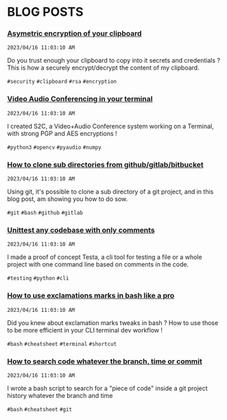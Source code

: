 # BLOG POSTS

### [Asymetric encryption of your clipboard](/blogs/asymetric-encryption-of-your-clipboard)
`2023/04/16 11:03:10 AM`

Do you trust enough your clipboard to copy into it secrets and credentials ?
This is how a securely encrypt/decrypt the content of my clipboard.

`#security` `#clipboard` `#rsa` `#encryption`

### [Video Audio Conferencing in your terminal](/blogs/video-audio-conferencing-in-your-terminal)
`2023/04/16 11:03:10 AM`

I created S2C, a Video+Audio Conference system working on a Terminal, with strong PGP and AES encryptions !

`#python3` `#opencv` `#pyaudio` `#numpy`

### [How to clone sub directories from github/gitlab/bitbucket](/blogs/how-to-clone-sub-directory-from-a-served-git-repository)
`2023/04/16 11:03:10 AM`

Using git, it's possible to clone a sub directory of a git project, and in this blog post, am showing you how to do sow.

`#git` `#bash` `#github` `#gitlab`

### [Unittest any codebase with only comments](/blogs/unittest-any-codebase-with-comments)
`2023/04/16 11:03:10 AM`

I made a proof of concept Testa, a cli tool for testing a file or a whole project with one command line based on comments in the code.

`#testing` `#python` `#cli`

### [How to use exclamations marks in bash like a pro](/blogs/how-to-use-exclamations-marks-in-bash-like-a-pro)
`2023/04/16 11:03:10 AM`

Did you knew about exclamation marks tweaks in bash ?
How to use those to be more efficient in your CLI terminal dev workflow !

`#bash` `#cheatsheet` `#terminal` `#shortcut`


### [How to search code whatever the branch, time or commit](/blogs/how-to-search-for-code-whatever-branch-time-or-commit)
`2023/04/16 11:03:10 AM`

I wrote a bash script to search for a "piece of code" inside a git project history whatever the branch and time

`#bash` `#cheatsheet` `#git`
